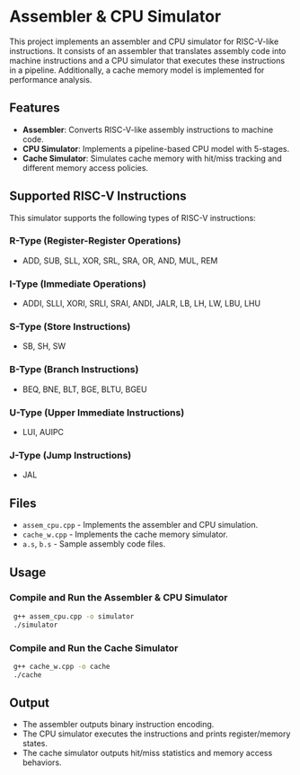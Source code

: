 # Assembler & CPU Simulator

This project implements an assembler and CPU simulator for RISC-V-like instructions. It consists of an assembler that translates assembly code into machine instructions and a CPU simulator that executes these instructions in a pipeline. Additionally, a cache memory model is implemented for performance analysis.

## Features
- **Assembler**: Converts RISC-V-like assembly instructions to machine code.
- **CPU Simulator**: Implements a  pipeline-based CPU model with 5-stages.
- **Cache Simulator**: Simulates cache memory with hit/miss tracking and different memory access policies.

## Supported RISC-V Instructions
This simulator supports the following types of RISC-V instructions:

### R-Type (Register-Register Operations)
- ADD, SUB, SLL, XOR, SRL, SRA, OR, AND, MUL, REM

### I-Type (Immediate Operations)
- ADDI, SLLI, XORI, SRLI, SRAI, ANDI, JALR, LB, LH, LW, LBU, LHU

### S-Type (Store Instructions)
- SB, SH, SW

### B-Type (Branch Instructions)
- BEQ, BNE, BLT, BGE, BLTU, BGEU

### U-Type (Upper Immediate Instructions)
- LUI, AUIPC

### J-Type (Jump Instructions)
- JAL

## Files
- `assem_cpu.cpp` - Implements the assembler and CPU simulation.
- `cache_w.cpp` - Implements the cache memory simulator.
- `a.s`, `b.s` - Sample assembly code files.

## Usage
### Compile and Run the Assembler & CPU Simulator
```sh
 g++ assem_cpu.cpp -o simulator
 ./simulator
```

### Compile and Run the Cache Simulator
```sh
 g++ cache_w.cpp -o cache
 ./cache
```

## Output
- The assembler outputs binary instruction encoding.
- The CPU simulator executes the instructions and prints register/memory states.
- The cache simulator outputs hit/miss statistics and memory access behaviors.


